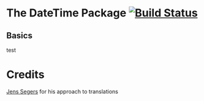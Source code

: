 # The DateTime Package [![Build Status](https://travis-ci.org/tomaszhanc/gsoc-datetime.svg?branch=master)](https://travis-ci.org/tomaszhanc/gsoc-datetime)

## Basics
test

# Credits

[Jens Segers](http://github.com/jenssegers/laravel-date) for his approach to translations

